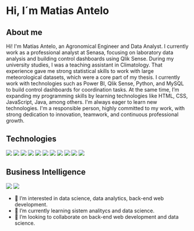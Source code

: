 <h1>Hi, I´m Matias Antelo</h1>

<h2>About me</h2>

Hi! I'm Matías Antelo, an Agronomical Engineer and Data Analyst. I currently work as a professional analyst at Senasa, focusing on laboratory data analysis and building control dashboards using Qlik Sense.
During my university studies, I was a teaching assistant in Climatology. That experience gave me strong statistical skills to work with large meteorological datasets, which were a core part of my thesis.
I currently work with technologies such as Power BI, Qlik Sense, Python, and MySQL to build control dashboards for coordination tasks. At the same time, I’m expanding my programming skills by learning technologies like HTML, CSS, JavaScript, Java, among others.
I'm always eager to learn new technologies. I'm a responsible person, highly committed to my work, with strong dedication to innovation, teamwork, and continuous professional growth.

<h2>Technologies</h2>

<p align="left">
  <img src="https://img.shields.io/badge/-HTML5-E34F26?style=for-the-badge&logo=html5&logoColor=white" />
  <img src="https://img.shields.io/badge/-CSS3-1572B6?style=for-the-badge&logo=css3&logoColor=white" />
  <img src="https://img.shields.io/badge/-JavaScript-F7DF1E?style=for-the-badge&logo=javascript&logoColor=black" />
  <img src="https://img.shields.io/badge/-Java-007396?style=for-the-badge&logo=java&logoColor=white" />
  <img src="https://img.shields.io/badge/-Git-F05032?style=for-the-badge&logo=git&logoColor=white" />
  <img src="https://img.shields.io/badge/-GitHub-181717?style=for-the-badge&logo=github&logoColor=white" />
  <img src="https://img.shields.io/badge/-Python-3776AB?style=for-the-badge&logo=python&logoColor=white" />
  <img src="https://img.shields.io/badge/-Bootstrap-7952B3?style=for-the-badge&logo=bootstrap&logoColor=white" />
  <img src="https://img.shields.io/badge/-Visual%20Studio%20Code-007ACC?style=for-the-badge&logo=visualstudiocode&logoColor=white" />
  <img src="https://img.shields.io/badge/-Eclipse-2C2255?style=for-the-badge&logo=eclipseide&logoColor=white" />
  <img src="https://img.shields.io/badge/-MySQL-4479A1?style=for-the-badge&logo=mysql&logoColor=white" />
</p>

<h2>Business Intelligence</h2>
<p align="left">
  <img src="https://img.shields.io/badge/-Qlik%20Sense-009845?style=for-the-badge&logo=qlik&logoColor=white" />
  <img src="https://img.shields.io/badge/-Power%20BI-F2C811?style=for-the-badge&logo=powerbi&logoColor=black" />
</p>

- 👀 I’m interested in data science, data analytics, back-end web development.
- 🌱 I’m currently learning sistem analitycs and data science.
- 💞️ I’m looking to collaborate on back-end web development and data science.
